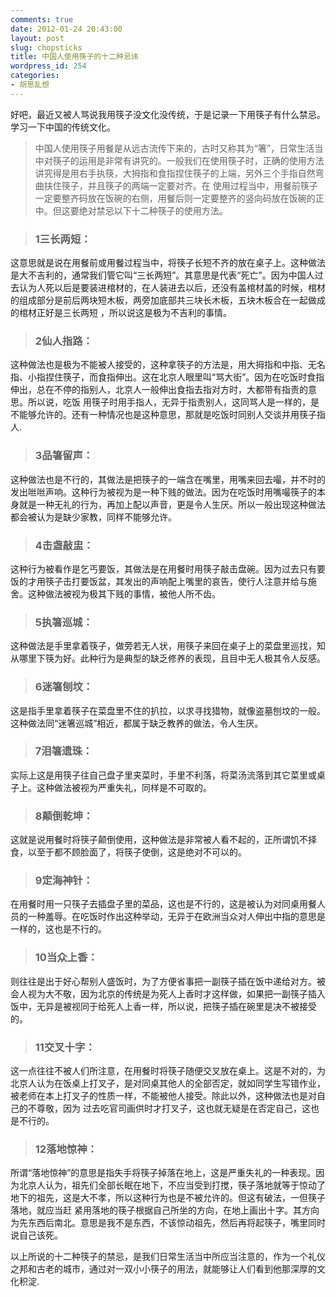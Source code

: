 ```yaml
---
comments: true
date: 2012-01-24 20:43:00
layout: post
slug: chopsticks
title: 中国人使用筷子的十二种忌讳
wordpress_id: 254
categories:
- 胡思乱想
---
```


好吧，最近又被人骂说我用筷子没文化没传统，于是记录一下用筷子有什么禁忌。学习一下中国的传统文化。


> 中国人使用筷子用餐是从远古流传下来的，古时又称其为“箸”，日常生活当中对筷子的运用是非常有讲究的。一般我们在使用筷子时，正确的使用方法讲究得是用右手执筷，大拇指和食指捏住筷子的上端，另外三个手指自然弯曲扶住筷子，并且筷子的两端一定要对齐。在 使用过程当中，用餐前筷子一定要整齐码放在饭碗的右侧，用餐后则一定要整齐的竖向码放在饭碗的正中。但这要绝对禁忌以下十二种筷子的使用方法。

> 
> ### 1三长两短：
> 
> 
这意思就是说在用餐前或用餐过程当中，将筷子长短不齐的放在桌子上。这种做法 是大不吉利的，通常我们管它叫“三长两短”。其意思是代表“死亡”。因为中国人过去认为人死以后是要装进棺材的，在人装进去以后，还没有盖棺材盖的时候，棺材的组成部分是前后两块短木板，两旁加底部共三块长木板，五块木板合在一起做成的棺材正好是三长两短 ，所以说这是极为不吉利的事情。

<!-- more -->

> 
> ### 2仙人指路：
> 
> 
这种做法也是极为不能被人接受的，这种拿筷子的方法是，用大拇指和中指、无名指、小指捏住筷子，而食指伸出。这在北京人眼里叫“骂大街”。因为在吃饭时食指伸出，总在不停的指别人，北京人一般伸出食指去指对方时，大都带有指责的意思。所以说，吃饭 用筷子时用手指人，无异于指责别人，这同骂人是一样的，是不能够允许的。还有一种情况也是这种意思，那就是吃饭时同别人交谈并用筷子指人.

> 
> ### 3品箸留声：
> 
> 
这种做法也是不行的，其做法是把筷子的一端含在嘴里，用嘴来回去嘬，并不时的 发出咝咝声响。这种行为被视为是一种下贱的做法。因为在吃饭时用嘴嘬筷子的本身就是一种无礼的行为，再加上配以声音，更是令人生厌。所以一般出现这种做法都会被认为是缺少家教，同样不能够允许。

> 
> ### 4击盏敲盅：
> 
> 
这种行为被看作是乞丐要饭，其做法是在用餐时用筷子敲击盘碗。因为过去只有要饭的才用筷子击打要饭盆，其发出的声响配上嘴里的哀告，使行人注意并给与施舍。这种做法被视为极其下贱的事情，被他人所不齿。

> 
> ### 5执箸巡城：
> 
> 
这种做法是手里拿着筷子，做旁若无人状，用筷子来回在桌子上的菜盘里巡找，知从哪里下筷为好。此种行为是典型的缺乏修养的表现，且目中无人极其令人反感。

> 
> ### 6迷箸刨坟：
> 
> 
这是指手里拿着筷子在菜盘里不住的扒拉，以求寻找猎物，就像盗墓刨坟的一般。这种做法同“迷箸巡城”相近，都属于缺乏教养的做法，令人生厌。

> 
> ### 7泪箸遗珠：
> 
> 
实际上这是用筷子往自己盘子里夹菜时，手里不利落，将菜汤流落到其它菜里或桌子上。这种做法被视为严重失礼，同样是不可取的。

> 
> ### 8颠倒乾坤：
> 
> 
这就是说用餐时将筷子颠倒使用，这种做法是非常被人看不起的，正所谓饥不择食，以至于都不顾脸面了，将筷子使倒，这是绝对不可以的。

> 
> ### 9定海神针：
> 
> 
在用餐时用一只筷子去插盘子里的菜品，这也是不行的，这是被认为对同桌用餐人 员的一种羞辱。在吃饭时作出这种举动，无异于在欧洲当众对人伸出中指的意思是一样的，这也是不行的。

> 
> ### 10当众上香：
> 
> 
则往往是出于好心帮别人盛饭时，为了方便省事把一副筷子插在饭中递给对方。被会人视为大不敬，因为北京的传统是为死人上香时才这样做，如果把一副筷子插入饭中，无异是被视同于给死人上香一样，所以说，把筷子插在碗里是决不被接受的。

> 
> ### 11交叉十字：
> 
> 
这一点往往不被人们所注意，在用餐时将筷子随便交叉放在桌上。这是不对的，为北京人认为在饭桌上打叉子，是对同桌其他人的全部否定，就如同学生写错作业，被老师在本上打叉子的性质一样，不能被他人接受。除此以外，这种做法也是对自己的不尊敬，因为 过去吃官司画供时才打叉子，这也就无疑是在否定自己，这也是不行的。

> 
> ### 12落地惊神：
> 
> 
所谓“落地惊神”的意思是指失手将筷子掉落在地上，这是严重失礼的一种表现。因为北京人认为，祖先们全部长眠在地下，不应当受到打搅，筷子落地就等于惊动了地下的祖先，这是大不孝，所以这种行为也是不被允许的。但这有破法，一但筷子落地，就应当赶 紧用落地的筷子根据自己所坐的方向，在地上画出十字。其方向为先东西后南北。意思是我不是东西，不该惊动祖先，然后再将起筷子，嘴里同时说自己该死。

以上所说的十二种筷子的禁忌，是我们日常生活当中所应当注意的，作为一个礼仪之邦和古老的城市，通过对一双小小筷子的用法，就能够让人们看到他那深厚的文化积淀.
